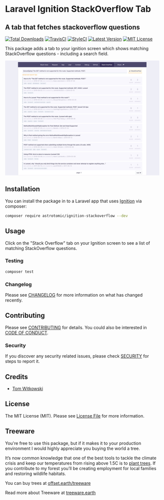 # Laravel Ignition StackOverflow Tab

## A tab that fetches stackoverflow questions

[![Total Downloads](https://img.shields.io/packagist/dt/astrotomic/ignition-stackoverflow.svg?label=Downloads&style=flat-square&cacheSeconds=600)](https://packagist.org/packages/astrotomic/ignition-stackoverflow) 
[![TravisCI](https://img.shields.io/travis/Astrotomic/ignition-stackoverflow/master.svg?label=TravisCI&style=flat-square&cacheSeconds=600)](https://travis-ci.org/Astrotomic/ignition-stackoverflow) 
[![StyleCI](https://styleci.io/repos/205465094/shield)](https://styleci.io/repos/205465094) 
[![Latest Version](https://img.shields.io/github/v/release/Astrotomic/ignition-stackoverflow?sort=semver&label=Release&style=flat-square&cacheSeconds=600)](https://packagist.org/packages/astrotomic/ignition-stackoverflow)
[![MIT License](https://img.shields.io/github/license/Astrotomic/ignition-stackoverflow.svg?label=License&color=blue&style=flat-square&cacheSeconds=600)](https://github.com/Astrotomic/ignition-stackoverflow/blob/master/LICENSE)


This package adds a tab to your ignition screen which shows matching StackOverflow questions - including a search field.

![StackOverflow Tab](banner.jpg)

## Installation

You can install the package in to a Laravel app that uses [Ignition](https://github.com/facade/ignition) via composer:

```bash
composer require astrotomic/ignition-stackoverflow --dev
```

## Usage

Click on the "Stack Overflow" tab on your Ignition screen to see a list of matching StackOverflow questions.

### Testing

```bash
composer test
```

### Changelog

Please see [CHANGELOG](CHANGELOG.md) for more information on what has changed recently.

## Contributing

Please see [CONTRIBUTING](https://github.com/Astrotomic/.github/blob/master/CONTRIBUTING.md) for details. You could also be interested in [CODE OF CONDUCT](https://github.com/Astrotomic/.github/blob/master/CODE_OF_CONDUCT.md).

### Security

If you discover any security related issues, please check [SECURITY](https://github.com/Astrotomic/.github/blob/master/SECURITY.md) for steps to report it.

## Credits

- [Tom Witkowski](https://github.com/Gummibeer)

## License

The MIT License (MIT). Please see [License File](LICENSE.md) for more information.

## Treeware

You're free to use this package, but if it makes it to your production environment I would highly appreciate you buying the world a tree.

It’s now common knowledge that one of the best tools to tackle the climate crisis and keep our temperatures from rising above 1.5C is to [plant trees](https://www.bbc.co.uk/news/science-environment-48870920). If you contribute to my forest you’ll be creating employment for local families and restoring wildlife habitats.

You can buy trees at [offset.earth/treeware](https://plant.treeware.earth/Astrotomic/ignition-stackoverflow)

Read more about Treeware at [treeware.earth](https://treeware.earth)

